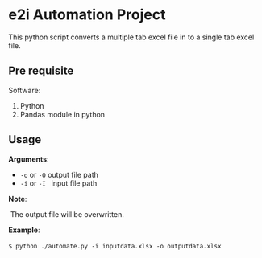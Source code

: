 # e2i Automation Project

This python script converts a multiple tab excel file in to a single tab excel file. 

## Pre requisite

Software:

1. Python
2. Pandas module in python



## Usage

**Arguments**: 

- `-o` or `-O`  output file path
- `-i` or `-I ` input file path

**Note**:

​      The output file will be overwritten.

**Example**:

​      `$ python ./automate.py -i inputdata.xlsx -o outputdata.xlsx`

